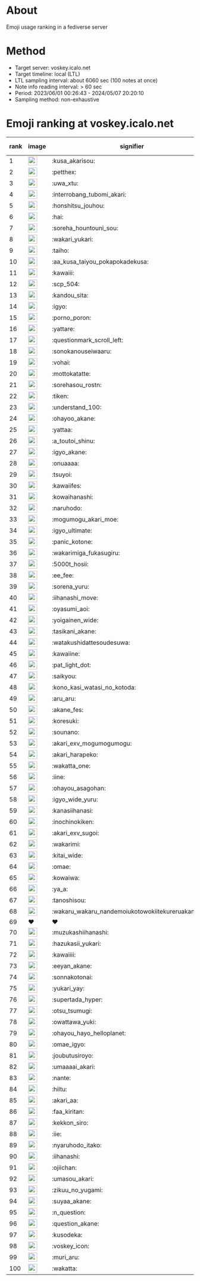 # About
Emoji usage ranking in a fediverse server

# Method
- Target server: voskey.icalo.net
- Target timeline: local (LTL)
- LTL sampling interval: about 6060 sec (100 notes at once)
- Note info reading interval: > 60 sec
- Period: 2023/06/01 00:26:43 - 2024/05/07 20:20:10 
- Sampling method: non-exhaustive

# Emoji ranking at voskey.icalo.net

|rank|image|signifier|type|frequency score|
|----|----|----|----|----|
|1|<img height="24" src="https://voskey.icalo.net/emoji/kusa_akarisou.webp">|:kusa_akarisou:|custom|25085|
|2|<img height="24" src="https://voskey.icalo.net/emoji/petthex.webp">|:petthex:|custom|17244|
|3|<img height="24" src="https://voskey.icalo.net/emoji/uwa_xtu.webp">|:uwa_xtu:|custom|11233|
|4|<img height="24" src="https://voskey.icalo.net/emoji/interrobang_tubomi_akari.webp">|:interrobang_tubomi_akari:|custom|8727|
|5|<img height="24" src="https://voskey.icalo.net/emoji/honshitsu_jouhou.webp">|:honshitsu_jouhou:|custom|8223|
|6|<img height="24" src="https://voskey.icalo.net/emoji/hai.webp">|:hai:|custom|7331|
|7|<img height="24" src="https://voskey.icalo.net/emoji/soreha_hountouni_sou.webp">|:soreha_hountouni_sou:|custom|6609|
|8|<img height="24" src="https://voskey.icalo.net/emoji/wakari_yukari.webp">|:wakari_yukari:|custom|6495|
|9|<img height="24" src="https://voskey.icalo.net/emoji/taiho.webp">|:taiho:|custom|6454|
|10|<img height="24" src="https://voskey.icalo.net/emoji/aa_kusa_taiyou_pokapokadekusa.webp">|:aa_kusa_taiyou_pokapokadekusa:|custom|5701|
|11|<img height="24" src="https://voskey.icalo.net/emoji/kawaiii.webp">|:kawaiii:|custom|5455|
|12|<img height="24" src="https://voskey.icalo.net/emoji/scp_504.webp">|:scp_504:|custom|5393|
|13|<img height="24" src="https://voskey.icalo.net/emoji/kandou_sita.webp">|:kandou_sita:|custom|5101|
|14|<img height="24" src="https://voskey.icalo.net/emoji/igyo.webp">|:igyo:|custom|4303|
|15|<img height="24" src="https://voskey.icalo.net/emoji/porno_poron.webp">|:porno_poron:|custom|4111|
|16|<img height="24" src="https://voskey.icalo.net/emoji/yattare.webp">|:yattare:|custom|3995|
|17|<img height="24" src="https://voskey.icalo.net/emoji/questionmark_scroll_left.webp">|:questionmark_scroll_left:|custom|3973|
|18|<img height="24" src="https://voskey.icalo.net/emoji/sonokanouseiwaaru.webp">|:sonokanouseiwaaru:|custom|3833|
|19|<img height="24" src="https://voskey.icalo.net/emoji/vohai.webp">|:vohai:|custom|3744|
|20|<img height="24" src="https://voskey.icalo.net/emoji/mottokatatte.webp">|:mottokatatte:|custom|3657|
|21|<img height="24" src="https://voskey.icalo.net/emoji/sorehasou_rostn.webp">|:sorehasou_rostn:|custom|3612|
|22|<img height="24" src="https://voskey.icalo.net/emoji/tiken.webp">|:tiken:|custom|3462|
|23|<img height="24" src="https://voskey.icalo.net/emoji/understand_100.webp">|:understand_100:|custom|3281|
|24|<img height="24" src="https://voskey.icalo.net/emoji/ohayoo_akane.webp">|:ohayoo_akane:|custom|3150|
|25|<img height="24" src="https://voskey.icalo.net/emoji/yattaa.webp">|:yattaa:|custom|3101|
|26|<img height="24" src="https://voskey.icalo.net/emoji/a_toutoi_shinu.webp">|:a_toutoi_shinu:|custom|2942|
|27|<img height="24" src="https://voskey.icalo.net/emoji/igyo_akane.webp">|:igyo_akane:|custom|2912|
|28|<img height="24" src="https://voskey.icalo.net/emoji/onuaaaa.webp">|:onuaaaa:|custom|2784|
|29|<img height="24" src="https://voskey.icalo.net/emoji/tsuyoi.webp">|:tsuyoi:|custom|2763|
|30|<img height="24" src="https://voskey.icalo.net/emoji/kawaiifes.webp">|:kawaiifes:|custom|2750|
|31|<img height="24" src="https://voskey.icalo.net/emoji/kowaihanashi.webp">|:kowaihanashi:|custom|2625|
|32|<img height="24" src="https://voskey.icalo.net/emoji/naruhodo.webp">|:naruhodo:|custom|2566|
|33|<img height="24" src="https://voskey.icalo.net/emoji/mogumogu_akari_moe.webp">|:mogumogu_akari_moe:|custom|2536|
|34|<img height="24" src="https://voskey.icalo.net/emoji/igyo_ultimate.webp">|:igyo_ultimate:|custom|2409|
|35|<img height="24" src="https://voskey.icalo.net/emoji/panic_kotone.webp">|:panic_kotone:|custom|2364|
|36|<img height="24" src="https://voskey.icalo.net/emoji/wakarimiga_fukasugiru.webp">|:wakarimiga_fukasugiru:|custom|2356|
|37|<img height="24" src="https://voskey.icalo.net/emoji/5000t_hosii.webp">|:5000t_hosii:|custom|2326|
|38|<img height="24" src="https://voskey.icalo.net/emoji/ee_fee.webp">|:ee_fee:|custom|2267|
|39|<img height="24" src="https://voskey.icalo.net/emoji/sorena_yuru.webp">|:sorena_yuru:|custom|2262|
|40|<img height="24" src="https://voskey.icalo.net/emoji/iihanashi_move.webp">|:iihanashi_move:|custom|2238|
|41|<img height="24" src="https://voskey.icalo.net/emoji/oyasumi_aoi.webp">|:oyasumi_aoi:|custom|2157|
|42|<img height="24" src="https://voskey.icalo.net/emoji/yoigainen_wide.webp">|:yoigainen_wide:|custom|2057|
|43|<img height="24" src="https://voskey.icalo.net/emoji/tasikani_akane.webp">|:tasikani_akane:|custom|2030|
|44|<img height="24" src="https://voskey.icalo.net/emoji/watakushidattesoudesuwa.webp">|:watakushidattesoudesuwa:|custom|1975|
|45|<img height="24" src="https://voskey.icalo.net/emoji/kawaiine.webp">|:kawaiine:|custom|1866|
|46|<img height="24" src="https://voskey.icalo.net/emoji/pat_light_dot.webp">|:pat_light_dot:|custom|1859|
|47|<img height="24" src="https://voskey.icalo.net/emoji/saikyou.webp">|:saikyou:|custom|1828|
|48|<img height="24" src="https://voskey.icalo.net/emoji/kono_kasi_watasi_no_kotoda.webp">|:kono_kasi_watasi_no_kotoda:|custom|1826|
|49|<img height="24" src="https://voskey.icalo.net/emoji/aru_aru.webp">|:aru_aru:|custom|1823|
|50|<img height="24" src="https://voskey.icalo.net/emoji/akane_fes.webp">|:akane_fes:|custom|1811|
|51|<img height="24" src="https://voskey.icalo.net/emoji/koresuki.webp">|:koresuki:|custom|1790|
|52|<img height="24" src="https://voskey.icalo.net/emoji/sounano.webp">|:sounano:|custom|1772|
|53|<img height="24" src="https://voskey.icalo.net/emoji/akari_exv_mogumogumogu.webp">|:akari_exv_mogumogumogu:|custom|1771|
|54|<img height="24" src="https://voskey.icalo.net/emoji/akari_harapeko.webp">|:akari_harapeko:|custom|1771|
|55|<img height="24" src="https://voskey.icalo.net/emoji/wakatta_one.webp">|:wakatta_one:|custom|1751|
|56|<img height="24" src="https://voskey.icalo.net/emoji/iine.webp">|:iine:|custom|1668|
|57|<img height="24" src="https://voskey.icalo.net/emoji/ohayou_asagohan.webp">|:ohayou_asagohan:|custom|1604|
|58|<img height="24" src="https://voskey.icalo.net/emoji/igyo_wide_yuru.webp">|:igyo_wide_yuru:|custom|1599|
|59|<img height="24" src="https://voskey.icalo.net/emoji/kanasiihanasi.webp">|:kanasiihanasi:|custom|1569|
|60|<img height="24" src="https://voskey.icalo.net/emoji/inochinokiken.webp">|:inochinokiken:|custom|1535|
|61|<img height="24" src="https://voskey.icalo.net/emoji/akari_exv_sugoi.webp">|:akari_exv_sugoi:|custom|1516|
|62|<img height="24" src="https://voskey.icalo.net/emoji/wakarimi.webp">|:wakarimi:|custom|1512|
|63|<img height="24" src="https://voskey.icalo.net/emoji/kitai_wide.webp">|:kitai_wide:|custom|1401|
|64|<img height="24" src="https://voskey.icalo.net/emoji/omae.webp">|:omae:|custom|1401|
|65|<img height="24" src="https://voskey.icalo.net/emoji/kowaiwa.webp">|:kowaiwa:|custom|1380|
|66|<img height="24" src="https://voskey.icalo.net/emoji/ya_a.webp">|:ya_a:|custom|1377|
|67|<img height="24" src="https://voskey.icalo.net/emoji/tanoshisou.webp">|:tanoshisou:|custom|1353|
|68|<img height="24" src="https://voskey.icalo.net/emoji/wakaru_wakaru_nandemoiukotowokiitekureruakanetyan.webp">|:wakaru_wakaru_nandemoiukotowokiitekureruakanetyan:|custom|1326|
|69|❤|❤|unicode|1294|
|70|<img height="24" src="https://voskey.icalo.net/emoji/muzukashiihanashi.webp">|:muzukashiihanashi:|custom|1262|
|71|<img height="24" src="https://voskey.icalo.net/emoji/hazukasii_yukari.webp">|:hazukasii_yukari:|custom|1252|
|72|<img height="24" src="https://voskey.icalo.net/emoji/kawaiiii.webp">|:kawaiiii:|custom|1252|
|73|<img height="24" src="https://voskey.icalo.net/emoji/eeyan_akane.webp">|:eeyan_akane:|custom|1237|
|74|<img height="24" src="https://voskey.icalo.net/emoji/sonnakotonai.webp">|:sonnakotonai:|custom|1233|
|75|<img height="24" src="https://voskey.icalo.net/emoji/yukari_yay.webp">|:yukari_yay:|custom|1218|
|76|<img height="24" src="https://voskey.icalo.net/emoji/supertada_hyper.webp">|:supertada_hyper:|custom|1188|
|77|<img height="24" src="https://voskey.icalo.net/emoji/otsu_tsumugi.webp">|:otsu_tsumugi:|custom|1187|
|78|<img height="24" src="https://voskey.icalo.net/emoji/owattawa_yuki.webp">|:owattawa_yuki:|custom|1165|
|79|<img height="24" src="https://voskey.icalo.net/emoji/ohayou_hayo_helloplanet.webp">|:ohayou_hayo_helloplanet:|custom|1159|
|80|<img height="24" src="https://voskey.icalo.net/emoji/omae_igyo.webp">|:omae_igyo:|custom|1141|
|81|<img height="24" src="https://voskey.icalo.net/emoji/joubutusiroyo.webp">|:joubutusiroyo:|custom|1135|
|82|<img height="24" src="https://voskey.icalo.net/emoji/umaaaai_akari.webp">|:umaaaai_akari:|custom|1130|
|83|<img height="24" src="https://voskey.icalo.net/emoji/nante.webp">|:nante:|custom|1126|
|84|<img height="24" src="https://voskey.icalo.net/emoji/hiltu.webp">|:hiltu:|custom|1118|
|85|<img height="24" src="https://voskey.icalo.net/emoji/akari_aa.webp">|:akari_aa:|custom|1118|
|86|<img height="24" src="https://voskey.icalo.net/emoji/faa_kiritan.webp">|:faa_kiritan:|custom|1116|
|87|<img height="24" src="https://voskey.icalo.net/emoji/kekkon_siro.webp">|:kekkon_siro:|custom|1098|
|88|<img height="24" src="https://voskey.icalo.net/emoji/iie.webp">|:iie:|custom|1097|
|89|<img height="24" src="https://voskey.icalo.net/emoji/nyaruhodo_itako.webp">|:nyaruhodo_itako:|custom|1096|
|90|<img height="24" src="https://voskey.icalo.net/emoji/iihanashi.webp">|:iihanashi:|custom|1091|
|91|<img height="24" src="https://voskey.icalo.net/emoji/ojiichan.webp">|:ojiichan:|custom|1090|
|92|<img height="24" src="https://voskey.icalo.net/emoji/umasou_akari.webp">|:umasou_akari:|custom|1088|
|93|<img height="24" src="https://voskey.icalo.net/emoji/zikuu_no_yugami.webp">|:zikuu_no_yugami:|custom|1082|
|94|<img height="24" src="https://voskey.icalo.net/emoji/suyaa_akane.webp">|:suyaa_akane:|custom|1061|
|95|<img height="24" src="https://voskey.icalo.net/emoji/n_question.webp">|:n_question:|custom|1049|
|96|<img height="24" src="https://voskey.icalo.net/emoji/question_akane.webp">|:question_akane:|custom|1046|
|97|<img height="24" src="https://voskey.icalo.net/emoji/kusodeka.webp">|:kusodeka:|custom|1043|
|98|<img height="24" src="https://voskey.icalo.net/emoji/voskey_icon.webp">|:voskey_icon:|custom|1006|
|99|<img height="24" src="https://voskey.icalo.net/emoji/muri_aru.webp">|:muri_aru:|custom|999|
|100|<img height="24" src="https://voskey.icalo.net/emoji/wakatta.webp">|:wakatta:|custom|985|
